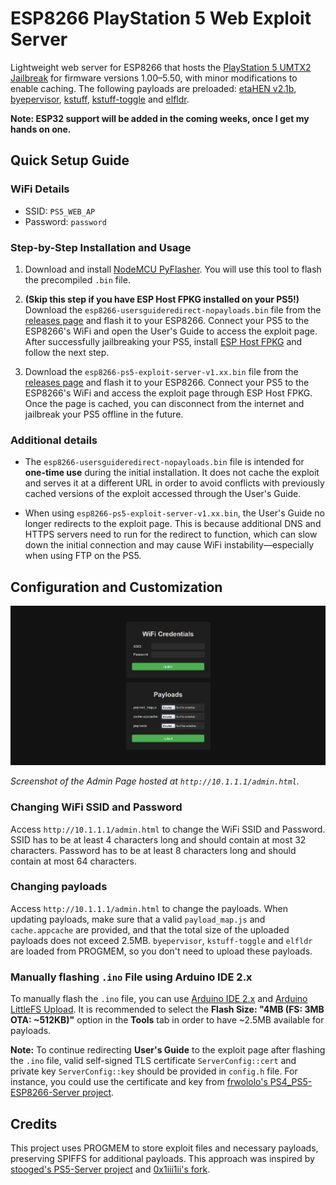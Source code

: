 # ESP8266 PlayStation 5 Web Exploit Server

Lightweight web server for ESP8266 that hosts the [PlayStation 5 UMTX2 Jailbreak](https://github.com/idlesauce/umtx2) for firmware versions 1.00–5.50, with minor modifications to enable caching. The following payloads are preloaded: [etaHEN v2.1b](https://github.com/etaHEN/etaHEN/releases/tag/2.1B), [byepervisor](https://github.com/PS5Dev/Byepervisor), [kstuff](https://github.com/EchoStretch/kstuff), [kstuff-toggle](https://github.com/EchoStretch/kstuff-toggle) and [elfldr](https://github.com/ps5-payload-dev/elfldr).

**Note: ESP32 support will be added in the coming weeks, once I get my hands on one.**

## Quick Setup Guide

### WiFi Details

- SSID: `PS5_WEB_AP`
- Password: `password`

### Step-by-Step Installation and Usage

1. Download and install [NodeMCU PyFlasher](https://github.com/marcelstoer/nodemcu-pyflasher). You will use this tool to flash the precompiled `.bin` file.

2. **(Skip this step if you have ESP Host FPKG installed on your PS5!)** Download the `esp8266-usersguideredirect-nopayloads.bin` file from the [releases page](https://github.com/vladimir-cucu/esp-ps5-exploit-server/releases) and flash it to your ESP8266. Connect your PS5 to the ESP8266's WiFi and open the User's Guide to access the exploit page. After successfully jailbreaking your PS5, install [ESP Host FPKG](https://www.mediafire.com/file/w4e6hiuwfoj8dnb/esphost.zip) and follow the next step.

3. Download the `esp8266-ps5-exploit-server-v1.xx.bin` file from the [releases page](https://github.com/vladimir-cucu/esp-ps5-exploit-server/releases) and flash it to your ESP8266. Connect your PS5 to the ESP8266's WiFi and access the exploit page through ESP Host FPKG. Once the page is cached, you can disconnect from the internet and jailbreak your PS5 offline in the future.

### Additional details

- The `esp8266-usersguideredirect-nopayloads.bin` file is intended for **one-time use** during the initial installation. It does not cache the exploit and serves it at a different URL in order to avoid conflicts with previously cached versions of the exploit accessed through the User's Guide.

- When using `esp8266-ps5-exploit-server-v1.xx.bin`, the User's Guide no longer redirects to the exploit page. This is because additional DNS and HTTPS servers need to run for the redirect to function, which can slow down the initial connection and may cause WiFi instability—especially when using FTP on the PS5.

## Configuration and Customization

![Admin page](assets/admin-page.png)

*Screenshot of the Admin Page hosted at `http://10.1.1.1/admin.html`.*

### Changing WiFi SSID and Password

Access `http://10.1.1.1/admin.html` to change the WiFi SSID and Password. SSID has to be at least 4 characters long and should contain at most 32 characters. Password has to be at least 8 characters long and should contain at most 64 characters.

### Changing payloads

Access `http://10.1.1.1/admin.html` to change the payloads. When updating payloads, make sure that a valid `payload_map.js` and `cache.appcache` are provided, and that the total size of the uploaded payloads does not exceed 2.5MB. `byepervisor`, `kstuff-toggle` and `elfldr` are loaded from PROGMEM, so you don't need to upload these payloads.

### Manually flashing `.ino` File using Arduino IDE 2.x

To manually flash the `.ino` file, you can use [Arduino IDE 2.x](https://www.arduino.cc/en/software/) and [Arduino LittleFS Upload](https://github.com/earlephilhower/arduino-littlefs-upload). It is recommended to select the **Flash Size: "4MB (FS: 3MB OTA: ~512KB)"** option in the **Tools** tab in order to have ~2.5MB available for payloads.

**Note:** To continue redirecting **User's Guide** to the exploit page after flashing the `.ino` file, valid self-signed TLS certificate `ServerConfig::cert` and private key `ServerConfig::key` should be provided in `config.h` file. For instance, you could use the certificate and key from [frwololo's PS4_PS5-ESP8266-Server project](https://github.com/frwololo/PS4_PS5-ESP8266-Server).

## Credits

This project uses PROGMEM to store exploit files and necessary payloads, preserving SPIFFS for additional payloads. This approach was inspired by [stooged's PS5-Server project](https://github.com/stooged/PS5-Server) and [0x1iii1ii's fork](https://github.com/0x1iii1ii/PS5-Server/).
